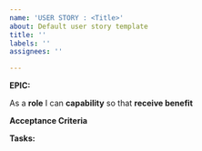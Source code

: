 ```yaml
---
name: 'USER STORY : <Title>'
about: Default user story template
title: ''
labels: ''
assignees: ''

---
```


**EPIC:**<epic>

As a **role** I can **capability** so that **receive benefit**

**Acceptance Criteria**



**Tasks:**
